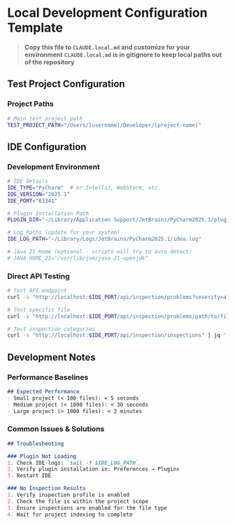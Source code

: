 # Local Development Configuration Template

> **Copy this file to `CLAUDE.local.md` and customize for your environment**
> **`CLAUDE.local.md` is in gitignore to keep local paths out of the repository**

## Test Project Configuration

### Project Paths
```bash
# Main test project path
TEST_PROJECT_PATH="/Users/[username]/Developer/[project-name]"
```

## IDE Configuration

### Development Environment
```bash
# IDE Details
IDE_TYPE="PyCharm"  # or IntelliJ, WebStorm, etc.
IDE_VERSION="2025.1"
IDE_PORT="63341"

# Plugin Installation Path
PLUGIN_DIR="~/Library/Application Support/JetBrains/PyCharm2025.1/plugins"

# Log Paths (update for your system)
IDE_LOG_PATH="~/Library/Logs/JetBrains/PyCharm2025.1/idea.log"

# Java 21 Home (optional - scripts will try to auto-detect)
# JAVA_HOME_21="/usr/lib/jvm/java-21-openjdk"
```

### Direct API Testing
```bash
# Test API endpoint
curl -s "http://localhost:$IDE_PORT/api/inspection/problems?severity=all" | jq '.'

# Test specific file
curl -s "http://localhost:$IDE_PORT/api/inspection/problems/path/to/file.py?severity=all" | jq '.'

# Test inspection categories
curl -s "http://localhost:$IDE_PORT/api/inspection/inspections" | jq '.'
```

## Development Notes

### Performance Baselines
```markdown
## Expected Performance
- Small project (< 100 files): < 5 seconds
- Medium project (< 1000 files): < 30 seconds
- Large project (> 1000 files): < 2 minutes
```

### Common Issues & Solutions
```markdown
## Troubleshooting

### Plugin Not Loading
1. Check IDE logs: `tail -f $IDE_LOG_PATH`
2. Verify plugin installation in: Preferences → Plugins
3. Restart IDE

### No Inspection Results
1. Verify inspection profile is enabled
2. Check the file is within the project scope
3. Ensure inspections are enabled for the file type
4. Wait for project indexing to complete
```